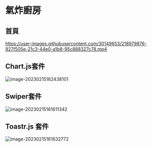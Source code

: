 # 氣炸廚房

## 首頁


https://user-images.githubusercontent.com/30149653/218979876-927f505e-21c3-44e0-a1b8-95c888327c78.mp4

## Chart.js套件

![image-20230215162438101](https://i.imgur.com/24zSPDe.png)



## Swiper套件

![image-20230215161611342](https://i.imgur.com/6iJL1b2.png)



## Toastr.js 套件

![image-20230215161632772](https://i.imgur.com/DbHYk81.png)
